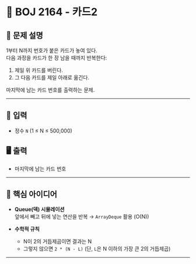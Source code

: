 # 📄 BOJ 2164 - 카드2

## 📌 문제 설명
1부터 N까지 번호가 붙은 카드가 놓여 있다.  
다음 과정을 카드가 한 장 남을 때까지 반복한다:
1. 제일 위 카드를 버린다.
2. 그 다음 카드를 제일 아래로 옮긴다.

마지막에 남는 카드 번호를 출력하는 문제.

---

## 🎯 입력
- 정수 `N` (1 ≤ N ≤ 500,000)

## 🖥 출력
- 마지막에 남는 카드 번호

---

## 🔑 핵심 아이디어
- **Queue(덱) 시뮬레이션**  
  앞에서 빼고 뒤에 넣는 연산을 반복 → `ArrayDeque` 활용 (O(N))

- **수학적 규칙**
    - N이 2의 거듭제곱이면 결과는 N
    - 그렇지 않으면 `2 * (N - L)` (단, `L`은 N 이하의 가장 큰 2의 거듭제곱)

---

